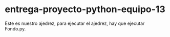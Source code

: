 # entrega-proyecto-python-equipo-13
Este es nuestro ajedrez, para ejecutar el ajedrez, hay que ejecutar Fondo.py.
